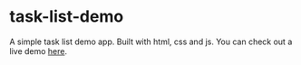 # task-list-demo
A simple task list demo app. Built with html, css and js.
You can check out a live demo [here](https://dainty-eclair-2e710f.netlify.app/).

